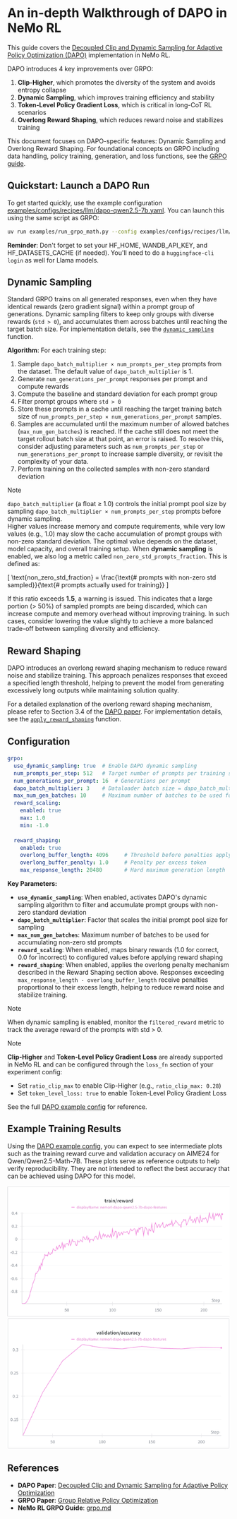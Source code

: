 # An in-depth Walkthrough of DAPO in NeMo RL

This guide covers the [Decoupled Clip and Dynamic Sampling for Adaptive Policy Optimization (DAPO)](https://arxiv.org/pdf/2503.14476) implementation in NeMo RL.

DAPO introduces 4 key improvements over GRPO:
1. **Clip-Higher**, which promotes the diversity of the system and avoids entropy collapse
2. **Dynamic Sampling**, which improves training efficiency and stability
3. **Token-Level Policy Gradient Loss**, which is critical in long-CoT RL scenarios
4. **Overlong Reward Shaping**, which reduces reward noise and stabilizes training

This document focuses on DAPO-specific features: Dynamic Sampling and Overlong Reward Shaping. For foundational concepts on GRPO including data handling, policy training, generation, and loss functions, see the [GRPO guide](grpo.md).


## Quickstart: Launch a DAPO Run

To get started quickly, use the example configuration [examples/configs/recipes/llm/dapo-qwen2.5-7b.yaml](../../examples/configs/recipes/llm/dapo-qwen2.5-7b.yaml). You can launch this using the same script as GRPO:

```bash
uv run examples/run_grpo_math.py --config examples/configs/recipes/llm/dapo-qwen2.5-7b.yaml {overrides}
```

**Reminder**: Don't forget to set your HF_HOME, WANDB_API_KEY, and HF_DATASETS_CACHE (if needed). You'll need to do a `huggingface-cli login` as well for Llama models.

## Dynamic Sampling

Standard GRPO trains on all generated responses, even when they have identical rewards (zero gradient signal) within a prompt group of generations. Dynamic sampling filters to keep only groups with diverse rewards (`std > 0`), and accumulates them across batches until reaching the target batch size. For implementation details, see the [`dynamic_sampling`](../../nemo_rl/algorithms/grpo.py) function.

**Algorithm**: For each training step:

1. Sample `dapo_batch_multiplier × num_prompts_per_step` prompts from the dataset. The default value of `dapo_batch_multiplier` is 1.
2. Generate `num_generations_per_prompt` responses per prompt and compute rewards
3. Compute the baseline and standard deviation for each prompt group
4. Filter prompt groups where `std > 0`
5. Store these prompts in a cache until reaching the target training batch size of `num_prompts_per_step × num_generations_per_prompt` samples.
6. Samples are accumulated until the maximum number of allowed batches (`max_num_gen_batches`) is reached. If the cache still does not meet the target rollout batch size at that point, an error is raised. To resolve this, consider adjusting parameters such as `num_prompts_per_step` or `num_generations_per_prompt` to increase sample diversity, or revisit the complexity of your data.
7. Perform training on the collected samples with non-zero standard deviation

> [!NOTE]  
> `dapo_batch_multiplier` (a float ≥ 1.0) controls the initial prompt pool size by sampling `dapo_batch_multiplier × num_prompts_per_step` prompts before dynamic sampling.  
> Higher values increase memory and compute requirements, while very low values (e.g., 1.0) may slow the cache accumulation of prompt groups with non-zero standard deviation. The optimal value depends on the dataset, model capacity, and overall training setup.  When **dynamic sampling** is enabled, we also log a metric called `non_zero_std_prompts_fraction`. This is defined as:  
> 
> \[
> \text{non\_zero\_std\_fraction} = \frac{\text{# prompts with non-zero std sampled}}{\text{# prompts actually used for training}}
> \]  
> 
> If this ratio exceeds **1.5**, a warning is issued. This indicates that a large portion (> 50%) of sampled prompts are being discarded, which can increase compute and memory overhead without improving training. In such cases, consider lowering the value slightly to achieve a more balanced trade-off between sampling diversity and efficiency.

## Reward Shaping
DAPO introduces an overlong reward shaping mechanism to reduce reward noise and stabilize training. This approach penalizes responses that exceed a specified length threshold, helping to prevent the model from generating excessively long outputs while maintaining solution quality.

For a detailed explanation of the overlong reward shaping mechanism, please refer to Section 3.4 of the [DAPO paper](https://arxiv.org/pdf/2503.14476). For implementation details, see the [`apply_reward_shaping`](../../nemo_rl/algorithms/reward_functions.py) function.

## Configuration

```yaml
grpo:
  use_dynamic_sampling: true  # Enable DAPO dynamic sampling
  num_prompts_per_step: 512   # Target number of prompts per training step
  num_generations_per_prompt: 16  # Generations per prompt
  dapo_batch_multiplier: 3    # Dataloader batch size = dapo_batch_multiplier × num_prompts_per_step
  max_num_gen_batches: 10     # Maximum number of batches to be used for accumulating non-zero std prompts
  reward_scaling:
    enabled: true
    max: 1.0
    min: -1.0
  
  reward_shaping:
    enabled: true
    overlong_buffer_length: 4096     # Threshold before penalties apply (paper uses 4096)
    overlong_buffer_penalty: 1.0     # Penalty per excess token
    max_response_length: 20480       # Hard maximum generation length
```

**Key Parameters:**
- **`use_dynamic_sampling`**: When enabled, activates DAPO's dynamic sampling algorithm to filter and accumulate prompt groups with non-zero standard deviation
- **`dapo_batch_multiplier`**: Factor that scales the initial prompt pool size for sampling
- **`max_num_gen_batches`**: Maximum number of batches to be used for accumulating non-zero std prompts
- **`reward_scaling`**: When enabled, maps binary rewards (1.0 for correct, 0.0 for incorrect) to configured values before applying reward shaping
- **`reward_shaping`**: When enabled, applies the overlong penalty mechanism described in the Reward Shaping section above. Responses exceeding `max_response_length - overlong_buffer_length` receive penalties proportional to their excess length, helping to reduce reward noise and stabilize training.

> [!NOTE]
> When dynamic sampling is enabled, monitor the `filtered_reward` metric to track the average reward of the prompts with std > 0.

> [!NOTE]
> **Clip-Higher** and **Token-Level Policy Gradient Loss** are already supported in NeMo RL and can be configured through the `loss_fn` section of your experiment config:
> - Set `ratio_clip_max` to enable Clip-Higher (e.g., `ratio_clip_max: 0.28`)
> - Set `token_level_loss: true` to enable Token-Level Policy Gradient Loss
> 
> See the full [DAPO example config](../../examples/configs/recipes/llm/dapo-qwen2.5-7b.yaml) for reference.

## Example Training Results
Using the [DAPO example config](../../examples/configs/recipes/llm/dapo-qwen2.5-7b.yaml), you can expect to see intermediate plots such as the training reward curve and validation accuracy on AIME24 for Qwen/Qwen2.5-Math-7B. These plots serve as reference outputs to help verify reproducibility. They are not intended to reflect the best accuracy that can be achieved using DAPO for this model.

![DAPO Qwen2.5-7B Training Reward](../assets/dapo_train_reward.png)
![DAPO Qwen2.5-7B Validation Accuracy](../assets/dapo_val_acc.png)

## References

- **DAPO Paper**: [Decoupled Clip and Dynamic Sampling for Adaptive Policy Optimization](https://arxiv.org/pdf/2503.14476)
- **GRPO Paper**: [Group Relative Policy Optimization](https://arxiv.org/abs/2402.03300)
- **NeMo RL GRPO Guide**: [grpo.md](grpo.md)